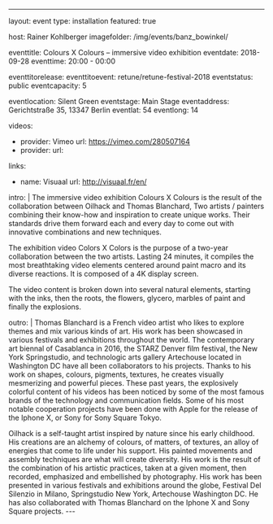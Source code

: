 ---
layout: event
type: installation
featured: true

host: Rainer Kohlberger
imagefolder: /img/events/banz_bowinkel/

eventtitle: Colours X Colours – immersive video exhibition
eventdate: 2018-09-28
eventtime: 20:00 - 00:00

eventtitorelease:
eventtitoevent: retune/retune-festival-2018
eventstatus: public
eventcapacity: 5

eventlocation: Silent Green
eventstage: Main Stage
eventaddress: Gerichtstraße 35, 13347 Berlin
eventlat: 54
eventlong: 14

videos:
  - provider: Vimeo
    url: https://vimeo.com/280507164
  - provider:
    url:

links:
  - name: Visuaal
    url: http://visuaal.fr/en/

intro: |
The immersive video exhibition Colours X Colours is the result of the collaboration between Oilhack and Thomas Blanchard, Two artists / painters combining their know-how and inspiration to create unique works. Their standards drive them forward each and every day to come out with innovative combinations and new techniques.

The exhibition video Colors X Colors is the purpose of a two-year collaboration between the two artists. Lasting 24 minutes, it compiles the most breathtaking video elements centered around paint macro and its diverse reactions. It is composed of a 4K display screen.

The video content is broken down into several natural elements, starting with the inks, then the roots, the flowers, glycero, marbles of paint and finally the explosions.

outro: |
Thomas Blanchard is a French video artist who likes to explore themes and mix various kinds of art. His work has been showcased in various festivals and exhibitions throughout the world. The contemporary art biennal of Casablanca in 2016, the STARZ Denver film festival, the New York Springstudio, and technologic arts gallery Artechouse located in Washington DC have all been collaborators to his projects. Thanks to his work on shapes, colours, pigments, textures, he creates visually mesmerizing and powerful pieces. These past years, the explosively colorful content of his videos has been noticed by some of the most famous brands of the technology and communication fields. Some of his most notable cooperation projects have been done with Apple for the release of the Iphone X, or Sony for Sony Square Tokyo.

Oilhack is a self-taught artist inspired by nature since his early childhood. His creations are an alchemy of colours, of matters, of textures, an alloy of energies that come to life under his support. His painted movements and assembly techniques are what will create diversity. His work is the result of the combination of his artistic practices, taken at a given moment, then recorded, emphasized and embellished by photography. His work has been presented in various festivals and exhibitions around the globe, Festival Del Silenzio in Milano, Springstudio New York, Artechouse Washington DC. He has also collaborated with Thomas Blanchard on the Iphone X and Sony Square projects. ---
